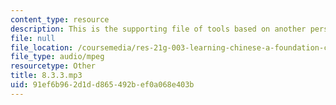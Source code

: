 ```yaml
---
content_type: resource
description: This is the supporting file of tools based on another perspective.
file: null
file_location: /coursemedia/res-21g-003-learning-chinese-a-foundation-course-in-mandarin-spring-2011/91ef6b962d1dd865492bef0a068e403b_8.3.3.mp3
file_type: audio/mpeg
resourcetype: Other
title: 8.3.3.mp3
uid: 91ef6b96-2d1d-d865-492b-ef0a068e403b
---
```


